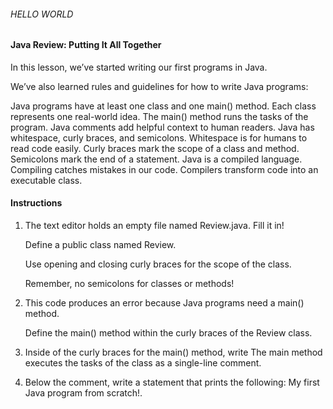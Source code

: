 ###### HELLO WORLD

#### Java Review: Putting It All Together

In this lesson, we’ve started writing our first programs in Java.

We’ve also learned rules and guidelines for how to write Java programs:

Java programs have at least one class and one main() method.
Each class represents one real-world idea.
The main() method runs the tasks of the program.
Java comments add helpful context to human readers.
Java has whitespace, curly braces, and semicolons.
Whitespace is for humans to read code easily.
Curly braces mark the scope of a class and method.
Semicolons mark the end of a statement.
Java is a compiled language.
Compiling catches mistakes in our code.
Compilers transform code into an executable class.

#### Instructions

1. The text editor holds an empty file named Review.java. Fill it in!

    Define a public class named Review.

    Use opening and closing curly braces for the scope of the class.

    Remember, no semicolons for classes or methods!

2. This code produces an error because Java programs need a main() method.

    Define the main() method within the curly braces of the Review class.

3. Inside of the curly braces for the main() method, write The main method executes the tasks of the class as a single-line comment.

4. Below the comment, write a statement that prints the following: My first Java program from scratch!.